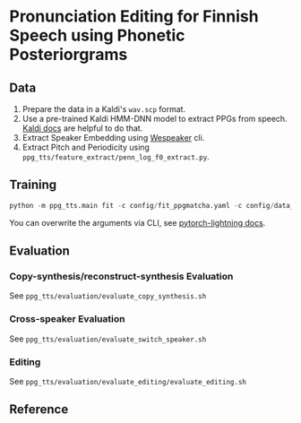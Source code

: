 # Pronunciation Editing for Finnish Speech using Phonetic Posteriorgrams

## Data

1. Prepare the data in a Kaldi's `wav.scp` format.
2. Use a pre-trained Kaldi HMM-DNN model to extract PPGs from speech. [Kaldi docs](https://kaldi-asr.org/) are helpful to do that.
3. Extract Speaker Embedding using [Wespeaker](https://github.com/wenet-e2e/wespeaker) cli.
4. Extract Pitch and Periodicity using `ppg_tts/feature_extract/penn_log_f0_extract.py`.

## Training

```python
python -m ppg_tts.main fit -c config/fit_ppgmatcha.yaml -c config/data_template.yaml
```

You can overwrite the arguments via CLI, see [pytorch-lightning docs](https://lightning.ai/docs/pytorch/stable/cli/lightning_cli_advanced.html).

## Evaluation

### Copy-synthesis/reconstruct-synthesis Evaluation

See `ppg_tts/evaluation/evaluate_copy_synthesis.sh`

### Cross-speaker Evaluation

See `ppg_tts/evaluation/evaluate_switch_speaker.sh`

### Editing

See `ppg_tts/evaluation/evaluate_editing/evaluate_editing.sh`

## Reference
